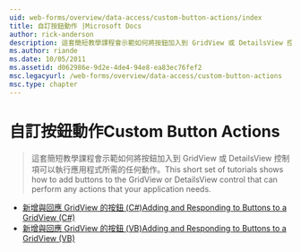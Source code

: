 ```yaml
---
uid: web-forms/overview/data-access/custom-button-actions/index
title: 自訂按鈕動作 |Microsoft Docs
author: rick-anderson
description: 這套簡短教學課程會示範如何將按鈕加入到 GridView 或 DetailsView 控制項可以執行應用程式所需的任何動作。
ms.author: riande
ms.date: 10/05/2011
ms.assetid: d062986e-9d2e-4de4-94e8-ea83ec76fef2
msc.legacyurl: /web-forms/overview/data-access/custom-button-actions
msc.type: chapter
---
```

<a name="custom-button-actions"></a><span data-ttu-id="64a5a-103">自訂按鈕動作</span><span class="sxs-lookup"><span data-stu-id="64a5a-103">Custom Button Actions</span></span>
====================
> <span data-ttu-id="64a5a-104">這套簡短教學課程會示範如何將按鈕加入到 GridView 或 DetailsView 控制項可以執行應用程式所需的任何動作。</span><span class="sxs-lookup"><span data-stu-id="64a5a-104">This short set of tutorials shows how to add buttons to the GridView or DetailsView control that can perform any actions that your application needs.</span></span>


- [<span data-ttu-id="64a5a-105">新增與回應 GridView 的按鈕 (C#)</span><span class="sxs-lookup"><span data-stu-id="64a5a-105">Adding and Responding to Buttons to a GridView (C#)</span></span>](adding-and-responding-to-buttons-to-a-gridview-cs.md)
- [<span data-ttu-id="64a5a-106">新增與回應 GridView 的按鈕 (VB)</span><span class="sxs-lookup"><span data-stu-id="64a5a-106">Adding and Responding to Buttons to a GridView (VB)</span></span>](adding-and-responding-to-buttons-to-a-gridview-vb.md)
